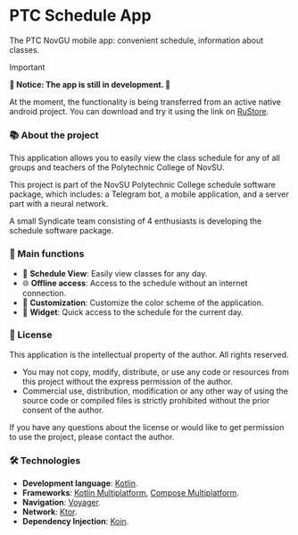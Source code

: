 # PTC Schedule App
The PTC NovGU mobile app: convenient schedule, information about classes.

>[!IMPORTANT]
>**🚨 Notice: The app is still in development. 🚨**
>
>At the moment, the functionality is being transferred from an active native android project.
You can download and try it using the link on [RuStore](https://www.rustore.ru/catalog/app/com.syndicate.ptkscheduleapp).

### 📚 About the project
This application allows you to easily view the class schedule for any of all groups and teachers of the Polytechnic College of NovSU.

This project is part of the NovSU Polytechnic College schedule software package, which includes: a Telegram bot, a mobile application, and a server part with a neural network.

A small Syndicate team consisting of 4 enthusiasts is developing the schedule software package.

### 🚀 Main functions
- 📅 **Schedule View**: Easily view classes for any day.
- 🌐 **Offline access**: Access to the schedule without an internet connection.
- 🎨 **Customization**: Customize the color scheme of the application.
- 📲 **Widget**: Quick access to the schedule for the current day.

### 📜 License
This application is the intellectual property of the author. All rights reserved.

- You may not copy, modify, distribute, or use any code or resources from this project without the express permission of the author.
- Commercial use, distribution, modification or any other way of using the source code or compiled files is strictly prohibited without the prior consent of the author.

If you have any questions about the license or would like to get permission to use the project, please contact the author.

### 🛠️ Technologies
- **Development language**: [Kotlin](https://kotlinlang.org/).
- **Frameworks**: [Kotlin Multiplatform](https://kotlinlang.org/docs/multiplatform.html), [Compose Multiplatform](https://www.jetbrains.com/compose-multiplatform/).
- **Navigation**: [Voyager](https://voyager.adriel.cafe).
- **Network**: [Ktor](https://ktor.io).
- **Dependency Injection**: [Koin](https://insert-koin.io).
